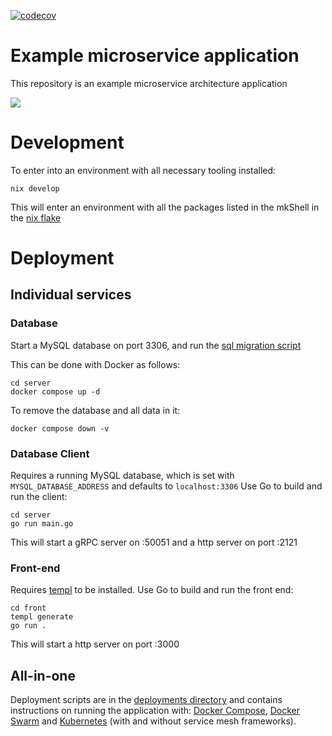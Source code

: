 [![codecov](https://codecov.io/gh/ARLJohnston/go-http/graph/badge.svg?token=LA0NE8ENYZ)](https://codecov.io/gh/ARLJohnston/go-http)

# Example microservice application

This repository is an example microservice architecture application

[![](https://mermaid.ink/img/pako:eNpdUctugzAQ_JWVz4l66wFVlSABIjVt0ySnQg8LmGAVbMuYtlGSf68f5NGemJ0Z74zNgZSioiQgULfiu2xQaViucw79UOwUygZCKVtWomaCGxqgYoqWdvI-gDBLlOB6GvMKUnG3pZ1sP5wSZRGWn6PgqVk2R40F9hSe95u3pWH9EniYTh-Pu_VqdoTIn3YUzEaH-1Be3XbbKqxrVjr9tlm0HSmAefZ0D3YtaG_-uEixlRqt5R_JR5iDYNN9ldjh0De5pL8WPVVfWLCW6b1V_j9Nkq2U6Khu6NC73Yvsxbw2xD9SKE2V49IsNenI0U4-IXRxiYXRFSYOpt6yuPKLc7kzjMZrkAnpqOqQVeb_HiyZE9OlozkJDKxojUOrc5Lzk7HioMVmz0sSaDXQCVFi2DUkqLHtzTTICjWdMzRX784WifxdiG40nX4BlhS4Rg?type=png)](https://mermaid.live/edit#pako:eNpdUctugzAQ_JWVz4l66wFVlSABIjVt0ySnQg8LmGAVbMuYtlGSf68f5NGemJ0Z74zNgZSioiQgULfiu2xQaViucw79UOwUygZCKVtWomaCGxqgYoqWdvI-gDBLlOB6GvMKUnG3pZ1sP5wSZRGWn6PgqVk2R40F9hSe95u3pWH9EniYTh-Pu_VqdoTIn3YUzEaH-1Be3XbbKqxrVjr9tlm0HSmAefZ0D3YtaG_-uEixlRqt5R_JR5iDYNN9ldjh0De5pL8WPVVfWLCW6b1V_j9Nkq2U6Khu6NC73Yvsxbw2xD9SKE2V49IsNenI0U4-IXRxiYXRFSYOpt6yuPKLc7kzjMZrkAnpqOqQVeb_HiyZE9OlozkJDKxojUOrc5Lzk7HioMVmz0sSaDXQCVFi2DUkqLHtzTTICjWdMzRX784WifxdiG40nX4BlhS4Rg)

# Development
To enter into an environment with all necessary tooling installed:
```console
nix develop
```
This will enter an environment with all the packages listed in the mkShell in  the [nix flake](./flake.nix)

# Deployment
## Individual services
### Database
Start a MySQL database on port 3306, and run the [sql migration script](./server/create-tables.sql)

This can be done with Docker as follows:
```console
cd server
docker compose up -d
```

To remove the database and all data in it:
```console
docker compose down -v
```

### Database Client
Requires a running MySQL database, which is set with `MYSQL_DATABASE_ADDRESS` and defaults to `localhost:3306`
Use Go to build and run the client:
```console
cd server
go run main.go
```
This will start a gRPC server on :50051 and a http server on port :2121

### Front-end
Requires [templ](https://github.com/a-h/templ/) to be installed.
Use Go to build and run the front end:
```console
cd front
templ generate
go run .
```
This will start a http server on port :3000

## All-in-one
Deployment scripts are in the [deployments directory](./deployments/) and contains instructions on running the application with: [Docker Compose](https://docs.docker.com/compose/), [Docker Swarm](https://docs.docker.com/engine/swarm/) and [Kubernetes](https://kubernetes.io/) (with and without service mesh frameworks).
